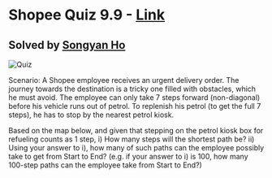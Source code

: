 # Shopee Quiz 9.9 - [Link](https://www.linkedin.com/feed/update/urn:li:activity:6443692568994729984/)

## Solved by [Songyan Ho](https://www.linkedin.com/in/hosongyan)

![Quiz](https://image-store.slidesharecdn.com/279bfad7-4283-4825-96fe-c6d893d4d4c1-original.png)

Scenario: A Shopee employee receives an urgent delivery order. The journey towards the destination is a tricky one filled with obstacles, which he must avoid. The employee can only take 7 steps forward (non-diagonal) before his vehicle runs out of petrol. To replenish his petrol (to get the full 7 steps), he has to stop by the nearest petrol kiosk. 

Based on the map below, and given that stepping on the petrol kiosk box for refueling counts as 1 step,
i) How many steps will the shortest path be?
ii) Using your answer to i), how many of such paths can the employee possibly take to get from Start to End?
(e.g. if your answer to i) is 100, how many 100-step paths can the employee take from Start to End?)

